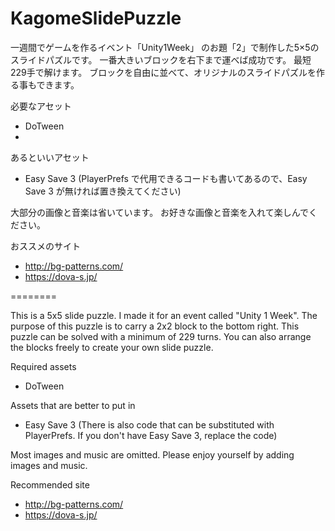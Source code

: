 # KagomeSlidePuzzle
 
一週間でゲームを作るイベント「Unity1Week」 のお題「2」で制作した5×5のスライドパズルです。
一番大きいブロックを右下まで運べば成功です。
最短229手で解けます。
ブロックを自由に並べて、オリジナルのスライドパズルを作る事もできます。

必要なアセット
- DoTween
- 
あるといいアセット
- Easy Save 3 (PlayerPrefs で代用できるコードも書いてあるので、Easy Save 3 が無ければ置き換えてください)

大部分の画像と音楽は省いています。
お好きな画像と音楽を入れて楽しんでください。

おススメのサイト
- http://bg-patterns.com/
- https://dova-s.jp/

========

This is a 5x5 slide puzzle.
I made it for an event called "Unity 1 Week".
The purpose of this puzzle is to carry a 2x2 block to the bottom right.
This puzzle can be solved with a minimum of 229 turns.
You can also arrange the blocks freely to create your own slide puzzle.

Required assets
- DoTween

Assets that are better to put in
- Easy Save 3 (There is also code that can be substituted with PlayerPrefs. If you don't have Easy Save 3, replace the code)

Most images and music are omitted.
Please enjoy yourself by adding images and music.

Recommended site
- http://bg-patterns.com/
- https://dova-s.jp/
